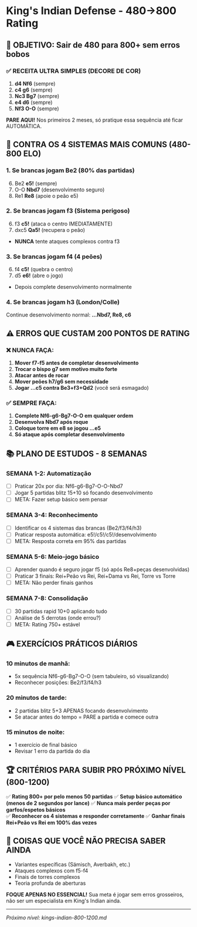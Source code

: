 # King's Indian Defense - 480→800 Rating

## 🎯 OBJETIVO: Sair de 480 para 800+ sem erros bobos

### ✅ RECEITA ULTRA SIMPLES (DECORE DE COR)

1. **d4 Nf6** (sempre)
2. **c4 g6** (sempre) 
3. **Nc3 Bg7** (sempre)
4. **e4 d6** (sempre)
5. **Nf3 O-O** (sempre)

**PARE AQUI!** Nos primeiros 2 meses, só pratique essa sequência até ficar AUTOMÁTICA.

## 🚨 CONTRA OS 4 SISTEMAS MAIS COMUNS (480-800 ELO)

### 1. **Se brancas jogam Be2** (80% das partidas)
6. Be2 **e5!** (sempre)
7. O-O **Nbd7** (desenvolvimento seguro)
8. Re1 **Re8** (apoie o peão e5)

### 2. **Se brancas jogam f3** (Sistema perigoso)
6. f3 **c5!** (ataca o centro IMEDIATAMENTE)
7. dxc5 **Qa5!** (recupera o peão)
- **NUNCA** tente ataques complexos contra f3

### 3. **Se brancas jogam f4** (4 peões)
6. f4 **c5!** (quebra o centro)
7. d5 **e6!** (abre o jogo)
- Depois complete desenvolvimento normalmente

### 4. **Se brancas jogam h3** (London/Colle)
Continue desenvolvimento normal: **...Nbd7, Re8, c6**

## ⚠️ ERROS QUE CUSTAM 200 PONTOS DE RATING

### ❌ NUNCA FAÇA:
1. **Mover f7-f5 antes de completar desenvolvimento**
2. **Trocar o bispo g7 sem motivo muito forte**
3. **Atacar antes de rocar** 
4. **Mover peões h7/g6 sem necessidade**
5. **Jogar ...c5 contra Be3+f3+Qd2** (você será esmagado)

### ✅ SEMPRE FAÇA:
1. **Complete Nf6-g6-Bg7-O-O em qualquer ordem**
2. **Desenvolva Nbd7 após roque**
3. **Coloque torre em e8 se jogou ...e5**
4. **Só ataque após completar desenvolvimento**

## 📚 PLANO DE ESTUDOS - 8 SEMANAS

### **SEMANA 1-2: Automatização**
- [ ] Praticar 20x por dia: Nf6-g6-Bg7-O-O-Nbd7
- [ ] Jogar 5 partidas blitz 15+10 só focando desenvolvimento
- [ ] META: Fazer setup básico sem pensar

### **SEMANA 3-4: Reconhecimento**  
- [ ] Identificar os 4 sistemas das brancas (Be2/f3/f4/h3)
- [ ] Praticar resposta automática: e5!/c5!/c5!/desenvolvimento
- [ ] META: Resposta correta em 95% das partidas

### **SEMANA 5-6: Meio-jogo básico**
- [ ] Aprender quando é seguro jogar f5 (só após Re8+peças desenvolvidas)
- [ ] Praticar 3 finais: Rei+Peão vs Rei, Rei+Dama vs Rei, Torre vs Torre
- [ ] META: Não perder finais ganhos

### **SEMANA 7-8: Consolidação**
- [ ] 30 partidas rapid 10+0 aplicando tudo
- [ ] Análise de 5 derrotas (onde errou?)
- [ ] META: Rating 750+ estável

## 🎮 EXERCÍCIOS PRÁTICOS DIÁRIOS

### **10 minutos de manhã:**
- 5x sequência Nf6-g6-Bg7-O-O (sem tabuleiro, só visualizando)
- Reconhecer posições: Be2/f3/f4/h3

### **20 minutos de tarde:**
- 2 partidas blitz 5+3 APENAS focando desenvolvimento
- Se atacar antes do tempo = PARE a partida e comece outra

### **15 minutos de noite:**
- 1 exercício de final básico
- Revisar 1 erro da partida do dia

## 🏆 CRITÉRIOS PARA SUBIR PRO PRÓXIMO NÍVEL (800-1200)

✅ **Rating 800+ por pelo menos 50 partidas**
✅ **Setup básico automático (menos de 2 segundos por lance)**
✅ **Nunca mais perder peças por garfos/espetos básicos**  
✅ **Reconhecer os 4 sistemas e responder corretamente**
✅ **Ganhar finais Rei+Peão vs Rei em 100% das vezes**

## 🚫 COISAS QUE VOCÊ NÃO PRECISA SABER AINDA

- Variantes específicas (Sämisch, Averbakh, etc.)
- Ataques complexos com f5-f4
- Finais de torres complexos
- Teoria profunda de aberturas

**FOQUE APENAS NO ESSENCIAL!** Sua meta é jogar sem erros grosseiros, não ser um especialista em King's Indian ainda.

---
*Próximo nível: kings-indian-800-1200.md*
